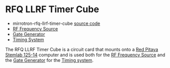 # RFQ LLRF Timer Cube
* mirrotron-rfq-llrf-timer-cube <a href="https://github.com/bl-mirrotron/mirrotron-rfq-llrf-timer-cube" target="_blank">source code</a>
* [RF Frequency Source](https://bl-mirrotron.github.io/mirrotron-rf-src-tray/)
* [Gate Generator](https://bl-mirrotron.github.io/gateGen125-tray/)
* [Timing System](https://bl-mirrotron.github.io/#timing-system)

The RFQ LLRF Timer Cube is a circuit card that mounts onto a <a href="https://redpitaya.com/product-category/stemlab-125-14/" target="_blank">Red Pitaya Stemlab 125-14</a> computer and is used both for the <a href="https://bl-mirrotron.github.io/mirrotron-rf-src-tray/" target="_blank">RF Frequency Source</a> and the <a href="https://bl-mirrotron.github.io/gateGen125-tray/" target="_blank">Gate Generator</a> for the <a href="https://bl-mirrotron.github.io/#timing-system" target="_blank">Timing system</a>.


<a href="" target="_blank"></a>
